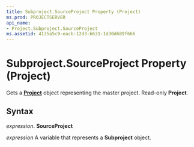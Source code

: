 ```yaml
---
title: Subproject.SourceProject Property (Project)
ms.prod: PROJECTSERVER
api_name:
- Project.Subproject.SourceProject
ms.assetid: 4135a5c9-eacb-12d3-b631-1d30d689f666
---
```



# Subproject.SourceProject Property (Project)

Gets a  **[Project](project-object-project.md)** object representing the master project. Read-only **Project**.


## Syntax

 _expression_. **SourceProject**

 _expression_ A variable that represents a **Subproject** object.


